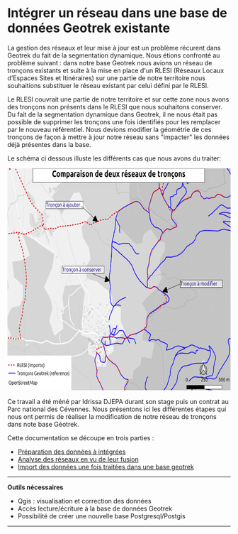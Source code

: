 
# Intégrer un réseau dans une base de données Geotrek existante

La gestion des réseaux et leur mise à jour est un problème récurent dans Geotrek du fait de la segmentation dynamique. Nous étions confronté au problème suivant : dans notre base Geotrek nous avions un réseau de tronçons existants et suite à la mise en place d'un RLESI (Réseaux Locaux d’Espaces Sites et Itinéraires) sur une partie de notre territoire nous souhaitions substituer le réseau existant par celui défini par le RLESI.

Le RLESI couvrait une partie de notre territoire et sur cette zone nous avons des tronçons non présents dans le RLESI que nous souhaitons conserver. Du fait de la segmentation dynamique dans Geotrek, il ne nous était pas possible de supprimer les tronçons une fois identifiés pour les remplacer par le nouveau référentiel. Nous devions modifier la géométrie de ces tronçons de façon à mettre à jour notre réseau sans "impacter" les données déjà présentes dans la base.

Le schéma ci dessous illuste les différents cas que nous avons du traiter:

<p align="center">
     <img src="img/comparaison_rlesi_troncons.png" height="500">
</p>

Ce travail a été méné par Idrissa DJEPA durant son stage puis un contrat au Parc national des Cévennes. Nous présentons ici les différentes étapes qui nous ont permis de réaliser la modification de notre réseau de tronçons dans note base Géotrek.

Cette documentation se découpe en trois parties :
 - [Préparation des données à intégrées](preparation_donnees.md)
 - [Analyse des réseaux en vu de leur fusion](agregation_reseaux.md)
 - [Import des données une fois traitées dans une base geotrek](import_donnees_geotrek.md)


---
**Outils nécessaires**

  * Qgis : visualisation et correction des données
  * Accès lecture/écriture à la base de données Geotrek
  * Possibilité de créer une nouvelle base Postgresql/Postgis

---
